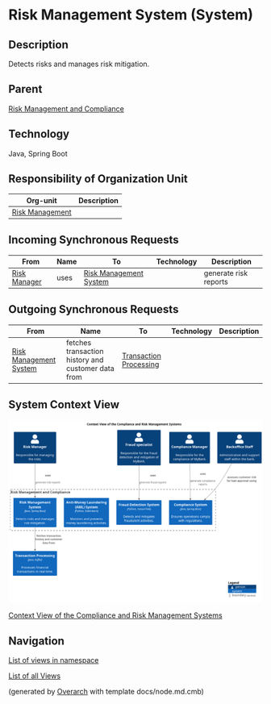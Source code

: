 
# Risk Management System (System)
## Description
Detects risks and manages risk mitigation.

## Parent
[Risk Management and Compliance](../../mybank/compliance/context-boundary.md)

## Technology
Java, Spring Boot

## Responsibility of Organization Unit
| Org-unit | Description |
|---|---|
| [Risk Management](../../mybank/compliance/risk-management.md)|  |
## Incoming Synchronous Requests 
| From | Name | To | Technology | Description |
|---|---|---|---|---|
| [Risk Manager](../../mybank/compliance/risk-manager.md) | uses | [Risk Management System](../../mybank/compliance/risk-management-system.md) |  | generate risk reports |
## Outgoing Synchronous Requests 
| From | Name | To | Technology | Description |
|---|---|---|---|---|
| [Risk Management System](../../mybank/compliance/risk-management-system.md) | fetches transaction history and customer data from | [Transaction Processing](../../mybank/core-banking/transaction-processing-system.md) |  |  |

## System Context View
![Context View of the Compliance and Risk Management Systems](../../mybank/compliance/context-view.png)

[Context View of the Compliance and Risk Management Systems](../../mybank/compliance/context-view.md)


## Navigation
[List of views in namespace](./views-in-namespace.md)

[List of all Views](../../views.md)


(generated by [Overarch](https://github.com/soulspace-org/overarch) with template docs/node.md.cmb)
